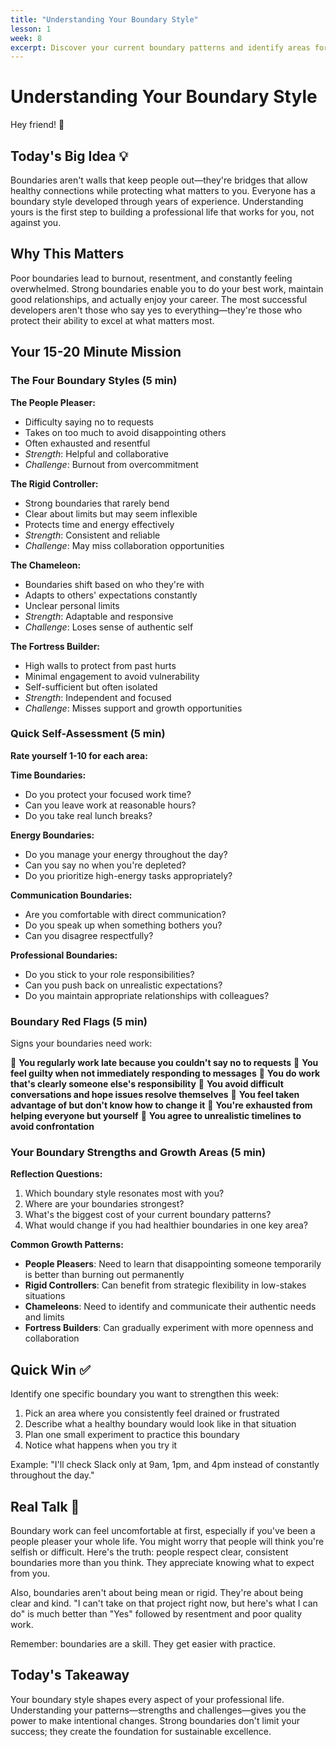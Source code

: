 ```yaml
---
title: "Understanding Your Boundary Style"
lesson: 1
week: 8
excerpt: Discover your current boundary patterns and identify areas for improvement.
---
```


# Understanding Your Boundary Style

Hey friend! 👋

## Today's Big Idea 💡

Boundaries aren't walls that keep people out—they're bridges that allow healthy connections while protecting what matters to you. Everyone has a boundary style developed through years of experience. Understanding yours is the first step to building a professional life that works for you, not against you.

## Why This Matters

Poor boundaries lead to burnout, resentment, and constantly feeling overwhelmed. Strong boundaries enable you to do your best work, maintain good relationships, and actually enjoy your career. The most successful developers aren't those who say yes to everything—they're those who protect their ability to excel at what matters most.

## Your 15-20 Minute Mission

### The Four Boundary Styles (5 min)

**The People Pleaser:**

- Difficulty saying no to requests
- Takes on too much to avoid disappointing others
- Often exhausted and resentful
- _Strength_: Helpful and collaborative
- _Challenge_: Burnout from overcommitment

**The Rigid Controller:**

- Strong boundaries that rarely bend
- Clear about limits but may seem inflexible
- Protects time and energy effectively
- _Strength_: Consistent and reliable
- _Challenge_: May miss collaboration opportunities

**The Chameleon:**

- Boundaries shift based on who they're with
- Adapts to others' expectations constantly
- Unclear personal limits
- _Strength_: Adaptable and responsive
- _Challenge_: Loses sense of authentic self

**The Fortress Builder:**

- High walls to protect from past hurts
- Minimal engagement to avoid vulnerability
- Self-sufficient but often isolated
- _Strength_: Independent and focused
- _Challenge_: Misses support and growth opportunities

### Quick Self-Assessment (5 min)

**Rate yourself 1-10 for each area:**

**Time Boundaries:**

- Do you protect your focused work time?
- Can you leave work at reasonable hours?
- Do you take real lunch breaks?

**Energy Boundaries:**

- Do you manage your energy throughout the day?
- Can you say no when you're depleted?
- Do you prioritize high-energy tasks appropriately?

**Communication Boundaries:**

- Are you comfortable with direct communication?
- Do you speak up when something bothers you?
- Can you disagree respectfully?

**Professional Boundaries:**

- Do you stick to your role responsibilities?
- Can you push back on unrealistic expectations?
- Do you maintain appropriate relationships with colleagues?

### Boundary Red Flags (5 min)

Signs your boundaries need work:

🚩 **You regularly work late because you couldn't say no to requests**
🚩 **You feel guilty when not immediately responding to messages**
🚩 **You do work that's clearly someone else's responsibility**
🚩 **You avoid difficult conversations and hope issues resolve themselves**
🚩 **You feel taken advantage of but don't know how to change it**
🚩 **You're exhausted from helping everyone but yourself**
🚩 **You agree to unrealistic timelines to avoid confrontation**

### Your Boundary Strengths and Growth Areas (5 min)

**Reflection Questions:**

1. Which boundary style resonates most with you?
2. Where are your boundaries strongest?
3. What's the biggest cost of your current boundary patterns?
4. What would change if you had healthier boundaries in one key area?

**Common Growth Patterns:**

- **People Pleasers**: Need to learn that disappointing someone temporarily is better than burning out permanently
- **Rigid Controllers**: Can benefit from strategic flexibility in low-stakes situations
- **Chameleons**: Need to identify and communicate their authentic needs and limits
- **Fortress Builders**: Can gradually experiment with more openness and collaboration

## Quick Win ✅

Identify one specific boundary you want to strengthen this week:

1. Pick an area where you consistently feel drained or frustrated
2. Describe what a healthy boundary would look like in that situation
3. Plan one small experiment to practice this boundary
4. Notice what happens when you try it

Example: "I'll check Slack only at 9am, 1pm, and 4pm instead of constantly throughout the day."

## Real Talk 💬

Boundary work can feel uncomfortable at first, especially if you've been a people pleaser your whole life. You might worry that people will think you're selfish or difficult. Here's the truth: people respect clear, consistent boundaries more than you think. They appreciate knowing what to expect from you.

Also, boundaries aren't about being mean or rigid. They're about being clear and kind. "I can't take on that project right now, but here's what I can do" is much better than "Yes" followed by resentment and poor quality work.

Remember: boundaries are a skill. They get easier with practice.

## Today's Takeaway

Your boundary style shapes every aspect of your professional life. Understanding your patterns—strengths and challenges—gives you the power to make intentional changes. Strong boundaries don't limit your success; they create the foundation for sustainable excellence.
